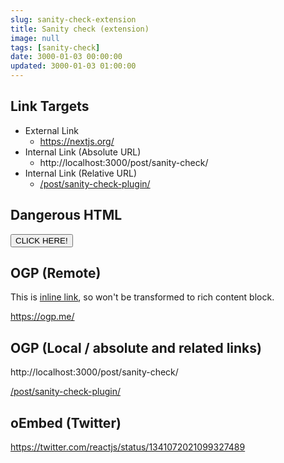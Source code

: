 ```yaml
---
slug: sanity-check-extension
title: Sanity check (extension)
image: null
tags: [sanity-check]
date: 3000-01-03 00:00:00
updated: 3000-01-03 01:00:00
---
```


## Link Targets

- External Link
  - https://nextjs.org/
- Internal Link (Absolute URL)
  - http://localhost:3000/post/sanity-check/
- Internal Link (Relative URL)
  - [/post/sanity-check-plugin/](/post/sanity-check-plugin/)

## Dangerous HTML

<button id="button">CLICK HERE!</button>
<script>
document.querySelector("#button").addEventListener("click", () => {
  alert("Hi!");
});
</script>

## OGP (Remote)

This is [inline link](https://ogp.me/), so won't be transformed to rich content block.

https://ogp.me/

## OGP (Local / absolute and related links)

http://localhost:3000/post/sanity-check/

[/post/sanity-check-plugin/](/post/sanity-check-plugin/)

## oEmbed (Twitter)

https://twitter.com/reactjs/status/1341072021099327489
